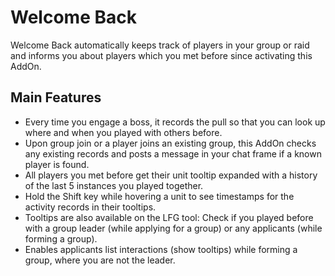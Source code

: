 # Welcome Back

Welcome Back automatically keeps track of players in your group or raid and informs you about players which you met before since activating this AddOn.

## Main Features

- Every time you engage a boss, it records the pull so that you can look up where
  and when you played with others before.
- Upon group join or a player joins an existing group, this AddOn checks any existing records
  and posts a message in your chat frame if a known player is found.
- All players you met before get their unit tooltip expanded with a history
  of the last 5 instances you played together.
- Hold the Shift key while hovering a unit to see timestamps for the activity records in their tooltips.
- Tooltips are also available on the LFG tool: Check if you played before with a group leader
  (while applying for a group) or any applicants (while forming a group).
- Enables applicants list interactions (show tooltips) while forming a group, where you are not the leader.
